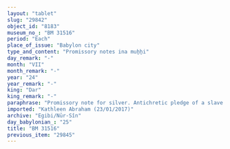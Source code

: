 ```yaml
---
layout: "tablet"
slug: "29842"
object_id: "8183"
museum_no_: "BM 31516"
period: "Each"
place_of_issue: "Babylon city"
type_and_content: "Promissory notes ina muẖẖi"
day_remark: "-"
month: "VII"
month_remark: "-"
year: "24"
year_remark: "-"
king: "Dar"
king_remark: "-"
paraphrase: "Promissory note for silver. Antichretic pledge of a slave.<br /> <strong>B</strong> owes 1 mina and 11 shekels of medium quality silver, of which one-eighth is alloy to <strong>A</strong>, to be paid by the end of Ta&scaron;rīt (VII). His slave, <strong><sup>f</sup>C </strong>is pledged in lieu of paying interest. Fragmentary. Witnesses and scribe.<br /> <br /> <strong>A</strong> = Bēl-ittannu/Iddin-Bēl; <strong>B</strong> = Marduk-nāṣir-apli/Itti-Marduk-balāṭu//Egibi; <strong><sup>f</sup>C</strong> = <sup>f</sup>Ba-Malakalu (reading of name is uncertain), slave of <strong>B.</strong><br /> &nbsp;"
imported: "Kathleen Abraham (23/01/2017)"
archive: "Egibi/Nūr-Sîn"
day_babylonian_: "25"
title: "BM 31516"
previous_item: "29845"
---
```

